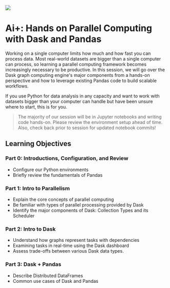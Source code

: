 ![](https://snipboard.io/ke06yZ.jpg)

# Ai+: Hands on Parallel Computing with Dask and Pandas

Working on a single computer limits how much and how fast you can process data. Most real-world datasets are bigger than a single computer can process, so learning a parallel computing framework becomes increasingly necessary to be productive.  In this session, we will go over the Dask graph computing engine's major components from a hands-on perspective and how to leverage existing Pandas code to build scalable workflows. 

If you use Python for data analysis in any capacity and want to work with datasets bigger than your computer can handle but have been unsure where to start, this is for you.

> The majority of our session will be in Jupyter notebooks and writing code hands-on. Please review the environment setup ahead of time.  Also, check back prior to session for updated notebook commits!

## Learning Objectives

### Part 0:  Introductions, Configuration, and Review
- Configure our Python environments
- Briefly review the fundamentals of Pandas

### Part 1:  Intro to Parallelism
- Explain the core concepts of parallel computing
- Be familiar with types of parallel processing provided by Dask
- Identify the major components of Dask: Collection Types and its Scheduler

### Part 2:  Intro to Dask
- Understand how graphs represent tasks with dependencies
- Examining tasks in real-time using the Dask dashboard
- Assess trade-offs between various Dask data types.

### Part 3:  Dask + Pandas
- Describe Distributed DataFrames
- Common use cases of Dask and Pandas
